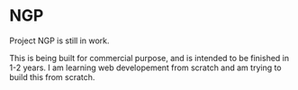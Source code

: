 # NGP
Project NGP is still in work. 

This is being built for commercial purpose, and is intended to be finished in 1-2 years. I am learning web developement from scratch and am trying to build this from scratch.
